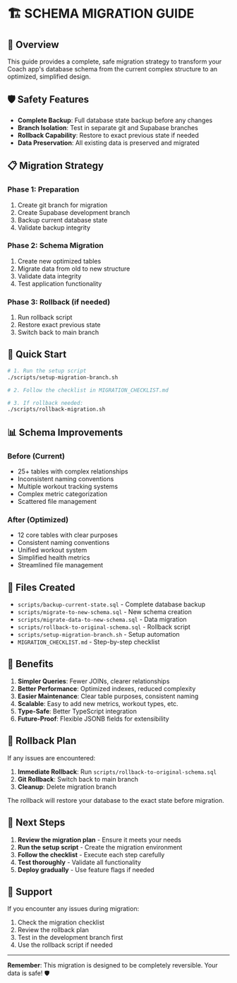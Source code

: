 # 🏗️ **SCHEMA MIGRATION GUIDE**

## 🎯 **Overview**

This guide provides a complete, safe migration strategy to transform your Coach app's database schema from the current complex structure to an optimized, simplified design.

## 🛡️ **Safety Features**

- **Complete Backup**: Full database state backup before any changes
- **Branch Isolation**: Test in separate git and Supabase branches
- **Rollback Capability**: Restore to exact previous state if needed
- **Data Preservation**: All existing data is preserved and migrated

## 📋 **Migration Strategy**

### **Phase 1: Preparation**

1. Create git branch for migration
2. Create Supabase development branch
3. Backup current database state
4. Validate backup integrity

### **Phase 2: Schema Migration**

1. Create new optimized tables
2. Migrate data from old to new structure
3. Validate data integrity
4. Test application functionality

### **Phase 3: Rollback (if needed)**

1. Run rollback script
2. Restore exact previous state
3. Switch back to main branch

## 🚀 **Quick Start**

```bash
# 1. Run the setup script
./scripts/setup-migration-branch.sh

# 2. Follow the checklist in MIGRATION_CHECKLIST.md

# 3. If rollback needed:
./scripts/rollback-migration.sh
```

## 📊 **Schema Improvements**

### **Before (Current)**

- 25+ tables with complex relationships
- Inconsistent naming conventions
- Multiple workout tracking systems
- Complex metric categorization
- Scattered file management

### **After (Optimized)**

- 12 core tables with clear purposes
- Consistent naming conventions
- Unified workout system
- Simplified health metrics
- Streamlined file management

## 🔧 **Files Created**

- `scripts/backup-current-state.sql` - Complete database backup
- `scripts/migrate-to-new-schema.sql` - New schema creation
- `scripts/migrate-data-to-new-schema.sql` - Data migration
- `scripts/rollback-to-original-schema.sql` - Rollback script
- `scripts/setup-migration-branch.sh` - Setup automation
- `MIGRATION_CHECKLIST.md` - Step-by-step checklist

## 🎯 **Benefits**

1. **Simpler Queries**: Fewer JOINs, clearer relationships
2. **Better Performance**: Optimized indexes, reduced complexity
3. **Easier Maintenance**: Clear table purposes, consistent naming
4. **Scalable**: Easy to add new metrics, workout types, etc.
5. **Type-Safe**: Better TypeScript integration
6. **Future-Proof**: Flexible JSONB fields for extensibility

## 🚨 **Rollback Plan**

If any issues are encountered:

1. **Immediate Rollback**: Run `scripts/rollback-to-original-schema.sql`
2. **Git Rollback**: Switch back to main branch
3. **Cleanup**: Delete migration branch

The rollback will restore your database to the exact state before migration.

## 📝 **Next Steps**

1. **Review the migration plan** - Ensure it meets your needs
2. **Run the setup script** - Create the migration environment
3. **Follow the checklist** - Execute each step carefully
4. **Test thoroughly** - Validate all functionality
5. **Deploy gradually** - Use feature flags if needed

## 🤝 **Support**

If you encounter any issues during migration:

1. Check the migration checklist
2. Review the rollback plan
3. Test in the development branch first
4. Use the rollback script if needed

---

**Remember**: This migration is designed to be completely reversible. Your data is safe! 🛡️

